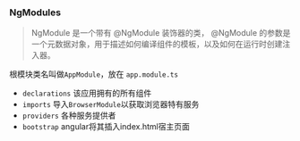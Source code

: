### NgModules
> NgModule 是一个带有 @NgModule 装饰器的类， @NgModule 的参数是一个元数据对象，用于描述如何编译组件的模板，以及如何在运行时创建注入器。

根模块类名叫做`AppModule`，放在 `app.module.ts`

+ `declarations` 该应用拥有的所有组件
+ `imports` 导入`BrowserModule`以获取浏览器特有服务
+ `providers` 各种服务提供者
+ `bootstrap` angular将其插入index.html宿主页面
